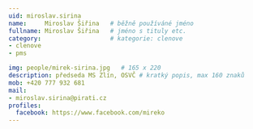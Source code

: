 ```yaml
---
uid: miroslav.sirina
name:     Miroslav Šiřina  	# běžně používáné jméno
fullname: Miroslav Šiřina  	# jméno s tituly etc.
category:                   # kategorie: clenove
- clenove
- pms

img: people/mirek-sirina.jpg   # 165 x 220
description: předseda MS Zlín, OSVČ # kratký popis, max 160 znaků
mob: +420 777 932 681 
mail:
- miroslav.sirina@pirati.cz
profiles:
  facebook: https://www.facebook.com/mireko
---
```

